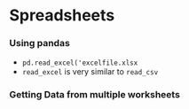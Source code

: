 # Spreadsheets

### Using pandas
- `pd.read_excel('excelfile.xlsx`
- `read_excel` is very similar to `read_csv`

### Getting Data from multiple worksheets